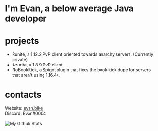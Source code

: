 # I'm Evan, a below average Java developer
# projects
 - Runite, a 1.12.2 PvP client oriented towards anarchy servers. (Currently private)
 - Azurite, a 1.8.9 PvP client.
 - NoBookKick, a Spigot plugin that fixes the book kick dupe for servers that aren't using 1.16.4+.
# contacts
Website: [evan.bike](https://evan.bike)  
Discord: Evan#0004
<br/><br/>
![My Github Stats](https://github-readme-stats.vercel.app/api?username=evaaaan&show_icons=true&theme=dark)
